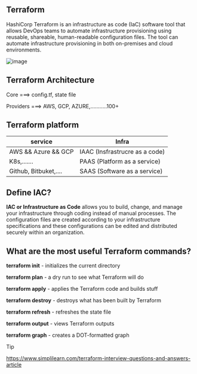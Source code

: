 ## Terraform

HashiCorp Terraform is an infrastructure as code (IaC) software tool that allows DevOps teams to automate infrastructure provisioning using reusable, shareable, human-readable configuration files. The tool can automate infrastructure provisioning in both on-premises and cloud environments.

![image](https://github.com/fourtimes/Terraform/assets/91359308/269ceb1b-219b-458a-9b5b-e949be0603e4)


## Terraform Architecture

Core ===> config.tf, state file

Providers ===> AWS, GCP, AZURE,...........100+

## Terraform platform
|service|Infra|
|-------|------|
|AWS && Azure && GCP   | IAAC (Insfrastrucre as a code)|
|K8s,.......           | PAAS (Platform as a service)|
|Github, Bitbuket,.... | SAAS (Software as a service)|
## Define IAC?

**IAC or Infrastructure as Code** allows you to build, change, and manage your infrastructure through coding instead of manual processes. The configuration files are created according to your infrastructure specifications and these configurations can be edited and distributed securely within an organization.
## What are the most useful Terraform commands?

**terraform init** - initializes the current directory

**terraform plan** - a dry run to see what Terraform will do

**terraform apply** - applies the Terraform code and builds stuff

**terraform destroy** - destroys what has been built by Terraform

**terraform refresh** - refreshes the state file

**terraform output** - views Terraform outputs

**terraform graph** - creates a DOT-formatted graph




> [!TIP]
> https://www.simplilearn.com/terraform-interview-questions-and-answers-article
